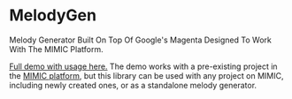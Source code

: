 # MelodyGen


Melody Generator Built On Top Of Google's Magenta Designed To Work With The MIMIC Platform.

[Full demo with usage here.](https://github.com/bkudler/MelodyGenWithMaxiWithLearner) The demo works with a pre-existing project in the [MIMIC platform](https://mimicproject.com/), but this library can be used with any project on MIMIC, including newly created ones, or as a standalone melody generator. 
